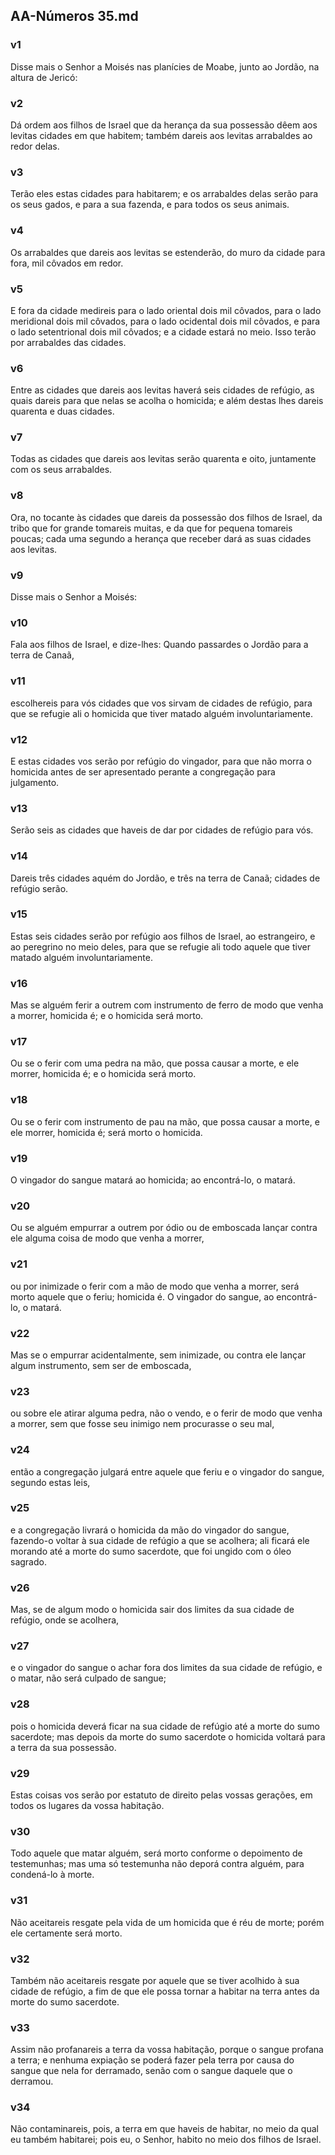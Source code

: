## AA-Números 35.md
### v1
 Disse mais o Senhor a Moisés nas planícies de Moabe, junto ao Jordão, na altura de Jericó:
### v2
 Dá ordem aos filhos de Israel que da herança da sua possessão dêem aos levitas cidades em que habitem; também dareis aos levitas arrabaldes ao redor delas.
### v3
 Terão eles estas cidades para habitarem; e os arrabaldes delas serão para os seus gados, e para a sua fazenda, e para todos os seus animais.
### v4
 Os arrabaldes que dareis aos levitas se estenderão, do muro da cidade para fora, mil côvados em redor.
### v5
 E fora da cidade medireis para o lado oriental dois mil côvados, para o lado meridional dois mil côvados, para o lado ocidental dois mil côvados, e para o lado setentrional dois mil côvados; e a cidade estará no meio. Isso terão por arrabaldes das cidades.
### v6
 Entre as cidades que dareis aos levitas haverá seis cidades de refúgio, as quais dareis para que nelas se acolha o homicida; e além destas lhes dareis quarenta e duas cidades.
### v7
 Todas as cidades que dareis aos levitas serão quarenta e oito, juntamente com os seus arrabaldes.
### v8
 Ora, no tocante às cidades que dareis da possessão dos filhos de Israel, da tribo que for grande tomareis muitas, e da que for pequena tomareis poucas; cada uma segundo a herança que receber dará as suas cidades aos levitas.
### v9
 Disse mais o Senhor a Moisés:
### v10
 Fala aos filhos de Israel, e dize-lhes: Quando passardes o Jordão para a terra de Canaã,
### v11
 escolhereis para vós cidades que vos sirvam de cidades de refúgio, para que se refugie ali o homicida que tiver matado alguém involuntariamente.
### v12
 E estas cidades vos serão por refúgio do vingador, para que não morra o homicida antes de ser apresentado perante a congregação para julgamento.
### v13
 Serão seis as cidades que haveis de dar por cidades de refúgio para vós.
### v14
 Dareis três cidades aquém do Jordão, e três na terra de Canaã; cidades de refúgio serão.
### v15
 Estas seis cidades serão por refúgio aos filhos de Israel, ao estrangeiro, e ao peregrino no meio deles, para que se refugie ali todo aquele que tiver matado alguém involuntariamente.
### v16
 Mas se alguém ferir a outrem com instrumento de ferro de modo que venha a morrer, homicida é; e o homicida será morto.
### v17
 Ou se o ferir com uma pedra na mão, que possa causar a morte, e ele morrer, homicida é; e o homicida será morto.
### v18
 Ou se o ferir com instrumento de pau na mão, que possa causar a morte, e ele morrer, homicida é; será morto o homicida.
### v19
 O vingador do sangue matará ao homicida; ao encontrá-lo, o matará.
### v20
 Ou se alguém empurrar a outrem por ódio ou de emboscada lançar contra ele alguma coisa de modo que venha a morrer,
### v21
 ou por inimizade o ferir com a mão de modo que venha a morrer, será morto aquele que o feriu; homicida é. O vingador do sangue, ao encontrá-lo, o matará.
### v22
 Mas se o empurrar acidentalmente, sem inimizade, ou contra ele lançar algum instrumento, sem ser de emboscada,
### v23
 ou sobre ele atirar alguma pedra, não o vendo, e o ferir de modo que venha a morrer, sem que fosse seu inimigo nem procurasse o seu mal,
### v24
 então a congregação julgará entre aquele que feriu e o vingador do sangue, segundo estas leis,
### v25
 e a congregação livrará o homicida da mão do vingador do sangue, fazendo-o voltar à sua cidade de refúgio a que se acolhera; ali ficará ele morando até a morte do sumo sacerdote, que foi ungido com o óleo sagrado.
### v26
 Mas, se de algum modo o homicida sair dos limites da sua cidade de refúgio, onde se acolhera,
### v27
 e o vingador do sangue o achar fora dos limites da sua cidade de refúgio, e o matar, não será culpado de sangue;
### v28
 pois o homicida deverá ficar na sua cidade de refúgio até a morte do sumo sacerdote; mas depois da morte do sumo sacerdote o homicida voltará para a terra da sua possessão.
### v29
 Estas coisas vos serão por estatuto de direito pelas vossas gerações, em todos os lugares da vossa habitação.
### v30
 Todo aquele que matar alguém, será morto conforme o depoimento de testemunhas; mas uma só testemunha não deporá contra alguém, para condená-lo à morte.
### v31
 Não aceitareis resgate pela vida de um homicida que é réu de morte; porém ele certamente será morto.
### v32
 Também não aceitareis resgate por aquele que se tiver acolhido à sua cidade de refúgio, a fim de que ele possa tornar a habitar na terra antes da morte do sumo sacerdote.
### v33
 Assim não profanareis a terra da vossa habitação, porque o sangue profana a terra; e nenhuma expiação se poderá fazer pela terra por causa do sangue que nela for derramado, senão com o sangue daquele que o derramou.
### v34
 Não contaminareis, pois, a terra em que haveis de habitar, no meio da qual eu também habitarei; pois eu, o Senhor, habito no meio dos filhos de Israel.
